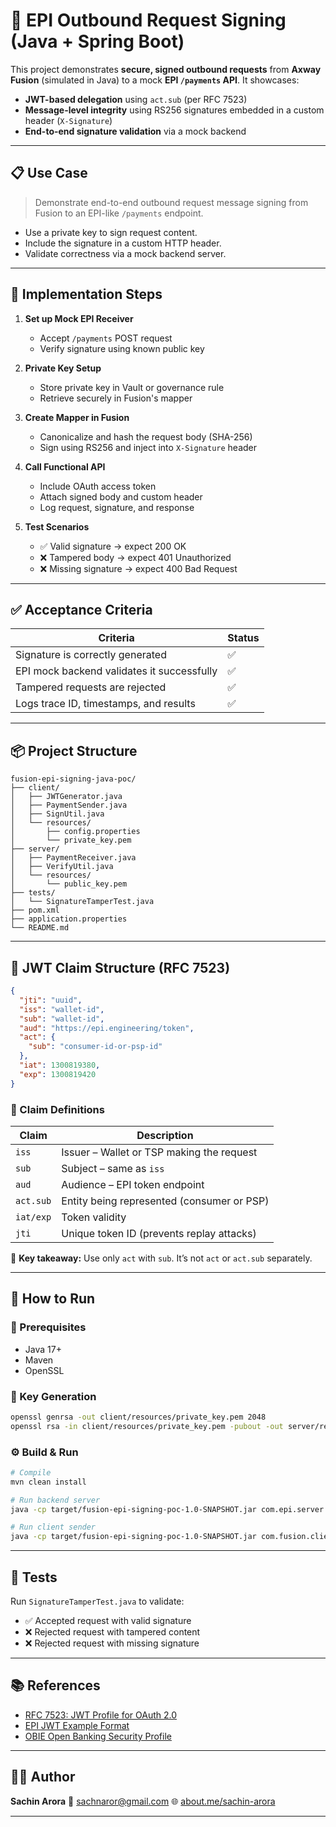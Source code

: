 
# 🔐 EPI Outbound Request Signing (Java + Spring Boot)

This project demonstrates **secure, signed outbound requests** from **Axway Fusion** (simulated in Java) to a mock **EPI `/payments` API**. It showcases:

- **JWT-based delegation** using `act.sub` (per RFC 7523)
- **Message-level integrity** using RS256 signatures embedded in a custom header (`X-Signature`)
- **End-to-end signature validation** via a mock backend

---

## 📋 Use Case

> Demonstrate end-to-end outbound request message signing from Fusion to an EPI-like `/payments` endpoint.

- Use a private key to sign request content.
- Include the signature in a custom HTTP header.
- Validate correctness via a mock backend server.

---

## 🧭 Implementation Steps

1. **Set up Mock EPI Receiver**
   - Accept `/payments` POST request
   - Verify signature using known public key

2. **Private Key Setup**
   - Store private key in Vault or governance rule
   - Retrieve securely in Fusion's mapper

3. **Create Mapper in Fusion**
   - Canonicalize and hash the request body (SHA-256)
   - Sign using RS256 and inject into `X-Signature` header

4. **Call Functional API**
   - Include OAuth access token
   - Attach signed body and custom header
   - Log request, signature, and response

5. **Test Scenarios**
   - ✅ Valid signature -> expect 200 OK
   - ❌ Tampered body -> expect 401 Unauthorized
   - ❌ Missing signature -> expect 400 Bad Request

---

## ✅ Acceptance Criteria

| Criteria                                   | Status |
|-------------------------------------------|--------|
| Signature is correctly generated          | ✅     |
| EPI mock backend validates it successfully| ✅     |
| Tampered requests are rejected            | ✅     |
| Logs trace ID, timestamps, and results    | ✅     |

---

## 📦 Project Structure

```
fusion-epi-signing-java-poc/
├── client/
│   ├── JWTGenerator.java
│   ├── PaymentSender.java
│   ├── SignUtil.java
│   └── resources/
│       ├── config.properties
│       └── private_key.pem
├── server/
│   ├── PaymentReceiver.java
│   ├── VerifyUtil.java
│   └── resources/
│       └── public_key.pem
├── tests/
│   └── SignatureTamperTest.java
├── pom.xml
├── application.properties
└── README.md
```

---

## 🔐 JWT Claim Structure (RFC 7523)

```json
{
  "jti": "uuid",
  "iss": "wallet-id",
  "sub": "wallet-id",
  "aud": "https://epi.engineering/token",
  "act": {
    "sub": "consumer-id-or-psp-id"
  },
  "iat": 1300819380,
  "exp": 1300819420
}
```

### 🧠 Claim Definitions

| Claim     | Description                                      |
|-----------|--------------------------------------------------|
| `iss`     | Issuer – Wallet or TSP making the request        |
| `sub`     | Subject – same as `iss`                          |
| `aud`     | Audience – EPI token endpoint                    |
| `act.sub` | Entity being represented (consumer or PSP)       |
| `iat/exp` | Token validity                                   |
| `jti`     | Unique token ID (prevents replay attacks)        |

🎯 **Key takeaway:** Use only `act` with `sub`. It’s not `act` or `act.sub` separately.

---

## 🚀 How to Run

### 🔧 Prerequisites

- Java 17+
- Maven
- OpenSSL

### 🔑 Key Generation

```bash
openssl genrsa -out client/resources/private_key.pem 2048
openssl rsa -in client/resources/private_key.pem -pubout -out server/resources/public_key.pem
```

### ⚙️ Build & Run

```bash
# Compile
mvn clean install

# Run backend server
java -cp target/fusion-epi-signing-poc-1.0-SNAPSHOT.jar com.epi.server.PaymentReceiver

# Run client sender
java -cp target/fusion-epi-signing-poc-1.0-SNAPSHOT.jar com.fusion.client.PaymentSender
```

---

## 🧪 Tests

Run `SignatureTamperTest.java` to validate:
- ✅ Accepted request with valid signature
- ❌ Rejected request with tampered content
- ❌ Rejected request with missing signature

---

## 📚 References

- [RFC 7523: JWT Profile for OAuth 2.0](https://datatracker.ietf.org/doc/html/rfc7523)
- [EPI JWT Example Format](https://docs.epicompany.eu/platform/reference/authentication-with-oauth#examples-of-jwt-assertion-tokens)
- [OBIE Open Banking Security Profile](https://www.openbanking.org.uk/)

---

## 👨‍💻 Author

**Sachin Arora**
📧 sachnaror@gmail.com
🌐 [about.me/sachin-arora](https://about.me/sachin-arora)

---

